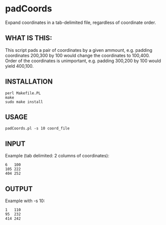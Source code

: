# padCoords
Expand coordinates in a tab-delimited file, regardless of coordinate order.

## WHAT IS THIS:

This script pads a pair of coordinates by a given ammount, e.g. padding coordinates 200,300 by 100 would change the coordinates to 100,400.  Order of the coordinates is unimportant, e.g. padding 300,200 by 100 would yield 400,100.

## INSTALLATION

    perl Makefile.PL
    make
    sudo make install

## USAGE

    padCoords.pl -s 10 coord_file

## INPUT

Example (tab delimited: 2 columns of coordinates):

    6   100
    105 222
    404 252

## OUTPUT

Example with -s 10:

    1   110
    95  232
    414 242
